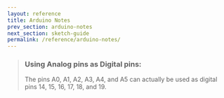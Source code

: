 ```yaml
---
layout: reference
title: Arduino Notes
prev_section: arduino-notes
next_section: sketch-guide
permalink: /reference/arduino-notes/
---
```


> ### Using Analog pins as Digital pins:
>
> The pins A0, A1, A2, A3, A4, and A5 can actually be used as digital
> pins 14, 15, 16, 17, 18, and 19. 